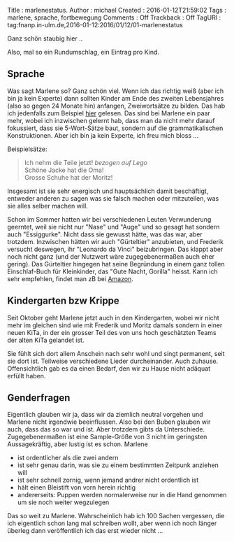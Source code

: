 Title     : marlenestatus.
Author    : michael
Created   : 2016-01-12T21:59:02
Tags      : marlene, sprache, fortbewegung
Comments  : Off
Trackback : Off
TagURI    : tag:fnanp.in-ulm.de,2016-01-12:2016/01/12/01-marlenestatus

Ganz schön staubig hier ..

Also, mal so ein Rundumschlag, ein Eintrag pro Kind.

## Sprache

Was sagt Marlene so? Ganz schön viel. Wenn ich das richtig weiß (aber ich
bin ja kein Experte) dann sollten Kinder am Ende des zweiten Lebensjahres
(also so gegen 24 Monate hin) anfangen, Zweiwortsätze zu bilden. Das hab
ich jedenfalls zum Beispiel [hier][logo1] gelesen. Das sind bei Marlene
ein paar mehr, wobei ich inzwischen gelernt hab, dass man da nicht mehr
darauf fokussiert, dass sie 5-Wort-Sätze baut, sondern auf die
grammatikalischen Konstruktionen. Aber ich bin ja kein Experte, ich freu
mich bloss ...

Beispielsätze:  
> Ich nehm die Teile jetzt!  *bezogen auf Lego*  
> Schöne Jacke hat die Oma!  
> Grosse Schuhe hat der Moritz!  

Insgesamt ist sie sehr energisch und hauptsächlich damit beschäftigt,
entweder anderen zu sagen was sie falsch machen oder mitzuteilen, was sie
alles selber machen will.

Schon im Sommer hatten wir bei verschiedenen Leuten Verwunderung geerntet,
weil sie nicht nur "Nase" und "Auge" und so gesagt hat sondern auch
"Essiggurke". Nicht dass sie gewusst hätte, was das war, aber trotzdem.
Inzwischen hätten wir auch "Gürteltier" anzubieten, und Frederik versucht
deswegen, ihr "Leonardo da Vinci" beizubringen. Das klappt aber noch nicht
ganz (und der Nutzwert wäre zugegebenermaßen auch eher gering). Das
Gürteltier hingegen hat seine Begründung in einem ganz tollen
Einschlaf-Buch für Kleinkinder, das "Gute Nacht, Gorilla" heisst. Kann ich
sehr empfehlen, findet man zB bei [Amazon][gorilla].


## Kindergarten bzw Krippe

Seit Oktober geht Marlene jetzt auch in den Kindergarten, wobei wir nicht
mehr im gleichen sind wie mit Frederik und Moritz damals sondern in einer
neuen KiTa, in der ein grosser Teil des von uns hoch geschätzten Teams
der alten KiTa gelandet ist.

Sie fühlt sich dort allem Anschein nach sehr wohl und singt permanent,
seit sie dort ist. Teilweise verschiedene Lieder durcheinander. Auch
zuhause. Offensichtlich gab es da einen Bedarf, den wir zu Hause nicht
adäquat erfüllt haben.



## Genderfragen

Eigentlich glauben wir ja, dass wir da ziemlich neutral vorgehen und
Marlene nicht irgendwie beeinflussen. Also bei den Buben glauben wir auch,
dass das so war und ist. Aber trotzdem gibts da Unterschiede.
Zugegebenermaßen ist eine Sample-Größe von 3 nicht im geringsten
Aussagekräftig, aber lustig ist es schon. Marlene

* ist ordentlicher als die zwei andern  
* ist sehr genau darin, was sie zu einem bestimmten Zeitpunk anziehen will  
* ist sehr schnell zornig, wenn jemand andrer nicht ordentlich ist  
* hält einen Bleistift von vorn herein richtig  
* andererseits: Puppen werden normalerweise nur in die Hand genommen um
  sie noch weiter wegzulegen


Das so weit zu Marlene. Wahrscheinlich hab ich 100 Sachen vergessen, die
ich eigentlich schon lang mal schreiben wollt, aber wenn ich noch länger
überleg dann veröffentlich ich das erst wieder nicht ...





[logo1]: http://www.logopaedieimteam.de/index.php?id=21
[gorilla]: http://www.amazon.de/dp/389565177X
